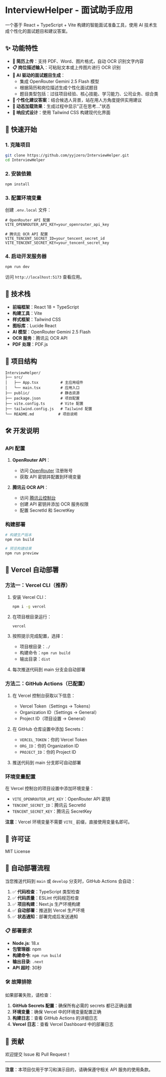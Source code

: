 # InterviewHelper - 面试助手应用

一个基于 React + TypeScript + Vite 构建的智能面试准备工具，使用 AI 技术生成个性化的面试题目和建议答案。

## ✨ 功能特性

- **📄 简历上传**：支持 PDF、Word、图片格式，自动 OCR 识别文字内容
- **📋 岗位描述输入**：可粘贴文本或上传图片进行 OCR 识别
- **🤖 AI 驱动的面试题目生成**：
  - 集成 OpenRouter Gemini 2.5 Flash 模型
  - 根据简历和岗位描述生成个性化面试题目
  - 题目类型包括：过往项目经验、核心技能、学习能力、公司业务、综合类
- **🎯 个性化建议答案**：结合候选人背景，站在用人方角度提供实用建议
- **🔄 动态加载效果**：生成过程中显示"正在思考..."状态
- **📱 响应式设计**：使用 Tailwind CSS 构建现代化界面

## 🚀 快速开始

### 1. 克隆项目
```bash
git clone https://github.com/yyjzero/InterviewHelper.git
cd InterviewHelper
```

### 2. 安装依赖
```bash
npm install
```

### 3. 配置环境变量
创建 `.env.local` 文件：
```env
# OpenRouter API 配置
VITE_OPENROUTER_API_KEY=your_openrouter_api_key

# 腾讯云 OCR API 配置
VITE_TENCENT_SECRET_ID=your_tencent_secret_id
VITE_TENCENT_SECRET_KEY=your_tencent_secret_key
```

### 4. 启动开发服务器
```bash
npm run dev
```

访问 `http://localhost:5173` 查看应用。

## 🔧 技术栈

- **前端框架**：React 18 + TypeScript
- **构建工具**：Vite
- **样式框架**：Tailwind CSS
- **图标库**：Lucide React
- **AI 模型**：OpenRouter Gemini 2.5 Flash
- **OCR 服务**：腾讯云 OCR API
- **PDF 处理**：PDF.js

## 📁 项目结构

```
InterviewHelper/
├── src/
│   ├── App.tsx          # 主应用组件
│   └── main.tsx         # 应用入口
├── public/              # 静态资源
├── package.json         # 项目配置
├── vite.config.ts       # Vite 配置
├── tailwind.config.js   # Tailwind 配置
└── README.md           # 项目说明
```

## 🛠️ 开发说明

### API 配置

1. **OpenRouter API**：
   - 访问 [OpenRouter](https://openrouter.ai/) 注册账号
   - 获取 API 密钥并配置到环境变量

2. **腾讯云 OCR API**：
   - 访问 [腾讯云控制台](https://console.cloud.tencent.com/cam/capi)
   - 创建 API 密钥并添加 OCR 服务权限
   - 配置 SecretId 和 SecretKey

### 构建部署

```bash
# 构建生产版本
npm run build

# 预览构建结果
npm run preview
```

## 🚀 Vercel 自动部署

### 方法一：Vercel CLI（推荐）
1. 安装 Vercel CLI：
   ```bash
   npm i -g vercel
   ```

2. 在项目根目录运行：
   ```bash
   vercel
   ```

3. 按照提示完成配置，选择：
   - 项目根目录：`./`
   - 构建命令：`npm run build`
   - 输出目录：`dist`

4. 每次推送代码到 main 分支会自动部署

### 方法二：GitHub Actions（已配置）
1. 在 Vercel 控制台获取以下信息：
   - Vercel Token（Settings → Tokens）
   - Organization ID（Settings → General）
   - Project ID（项目设置 → General）

2. 在 GitHub 仓库设置中添加 Secrets：
   - `VERCEL_TOKEN`：你的 Vercel Token
   - `ORG_ID`：你的 Organization ID
   - `PROJECT_ID`：你的 Project ID

3. 推送代码到 main 分支即可自动部署

### 环境变量配置
在 Vercel 控制台的项目设置中添加环境变量：
- `VITE_OPENROUTER_API_KEY`：OpenRouter API 密钥
- `TENCENT_SECRET_ID`：腾讯云 SecretId
- `TENCENT_SECRET_KEY`：腾讯云 SecretKey

**注意**：Vercel 环境变量不需要 `VITE_` 前缀，直接使用变量名即可。

## 📄 许可证

MIT License

## 🔄 自动部署流程

当您推送代码到 `main` 或 `develop` 分支时，GitHub Actions 会自动：

1. ✅ **代码检查**：TypeScript 类型检查
2. ✅ **代码质量**：ESLint 代码规范检查  
3. ✅ **项目构建**：Next.js 生产环境构建
4. ✅ **自动部署**：推送到 Vercel 生产环境
5. ✅ **状态通知**：部署完成后发送通知

### 📋 部署要求

- **Node.js**: 18.x
- **包管理器**: npm
- **构建命令**: `npm run build`
- **输出目录**: `.next`
- **API 超时**: 30秒

### 🛠️ 故障排除

如果部署失败，请检查：

1. **GitHub Secrets 配置**：确保所有必需的 secrets 都已正确设置
2. **环境变量**：确保 Vercel 中的环境变量配置正确
3. **构建日志**：查看 GitHub Actions 的详细日志
4. **Vercel 日志**：查看 Vercel Dashboard 中的部署日志

## 🤝 贡献

欢迎提交 Issue 和 Pull Request！

---

**注意**：本项目仅用于学习和演示目的，请确保遵守相关 API 服务的使用条款。
